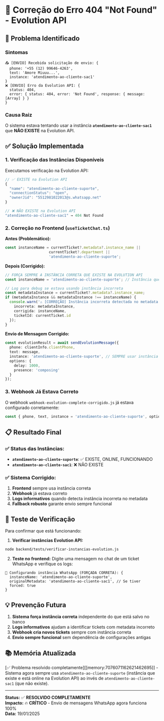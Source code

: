 # 🔧 Correção do Erro 404 "Not Found" - Evolution API

## 🚨 Problema Identificado

### Sintomas
```
📤 [ENVIO] Recebida solicitação de envio: {
  phone: '+55 (12) 99646-4263',
  text: 'Amore Miuuu...',
  instance: 'atendimento-ao-cliente-sac1'
}
❌ [ENVIO] Erro da Evolution API: {
  status: 404,
  error: { status: 404, error: 'Not Found', response: { message: [Array] } }
}
```

### Causa Raiz
O sistema estava tentando usar a instância **`atendimento-ao-cliente-sac1`** que **NÃO EXISTE** na Evolution API.

## ✅ Solução Implementada

### 1. **Verificação das Instâncias Disponíveis**

Executamos verificação na Evolution API:
```javascript
// ✅ EXISTE na Evolution API
{
  "name": "atendimento-ao-cliente-suporte",
  "connectionStatus": "open",
  "ownerJid": "5512981022013@s.whatsapp.net"
}

// ❌ NÃO EXISTE na Evolution API
"atendimento-ao-cliente-sac1" → 404 Not Found
```

### 2. **Correção no Frontend (`useTicketChat.ts`)**

**Antes (Problemático):**
```typescript
const instanceName = currentTicket?.metadata?.instance_name || 
                    currentTicket?.department || 
                    'atendimento-ao-cliente-suporte';
```

**Depois (Corrigido):**
```typescript
// FORÇA SEMPRE A INSTÂNCIA CORRETA QUE EXISTE NA EVOLUTION API
const instanceName = 'atendimento-ao-cliente-suporte'; // Instância que realmente existe

// Log para debug se estava usando instância incorreta
const metadataInstance = currentTicket?.metadata?.instance_name;
if (metadataInstance && metadataInstance !== instanceName) {
  console.warn('⚠️ [CORREÇÃO] Instância incorreta detectada no metadata:', {
    incorreta: metadataInstance,
    corrigida: instanceName,
    ticketId: currentTicket.id
  });
}
```

**Envio de Mensagem Corrigido:**
```typescript
const evolutionResult = await sendEvolutionMessage({
  phone: clientInfo.clientPhone,
  text: message,
  instance: 'atendimento-ao-cliente-suporte', // SEMPRE usar instância que existe
  options: {
    delay: 1000,
    presence: 'composing'
  }
});
```

### 3. **Webhook Já Estava Correto**

O webhook `webhook-evolution-complete-corrigido.js` já estava configurado corretamente:
```javascript
const { phone, text, instance = 'atendimento-ao-cliente-suporte', options = {} } = req.body;
```

## 📋 Resultado Final

### ✅ **Status das Instâncias:**
- **`atendimento-ao-cliente-suporte`**: ✅ EXISTE, ONLINE, FUNCIONANDO
- **`atendimento-ao-cliente-sac1`**: ❌ NÃO EXISTE

### ✅ **Sistema Corrigido:**
1. **Frontend** sempre usa instância correta
2. **Webhook** já estava correto
3. **Logs informativos** quando detecta instância incorreta no metadata
4. **Fallback robusto** garante envio sempre funcional

## 🧪 Teste de Verificação

Para confirmar que está funcionando:

1. **Verificar instâncias Evolution API:**
```bash
node backend/tests/verificar-instancias-evolution.js
```

2. **Teste no frontend:** Digite uma mensagem no chat de um ticket WhatsApp e verifique os logs:
```
🔧 Configurando instância WhatsApp (FORÇADA CORRETA): {
  instanceName: 'atendimento-ao-cliente-suporte',
  originalMetadata: 'atendimento-ao-cliente-sac1', // Se tiver
  forced: true
}
```

## 💡 Prevenção Futura

1. **Sistema força instância correta** independente do que está salvo no banco
2. **Logs informativos** ajudam a identificar tickets com metadata incorreto
3. **Webhook cria novos tickets** sempre com instância correta
4. **Envio sempre funcional** sem dependência de configurações antigas

## 📚 Memória Atualizada

[✅ Problema resolvido completamente][[memory:7076071162621462695]] - Sistema agora sempre usa `atendimento-ao-cliente-suporte` (instância que existe e está online na Evolution API) ao invés de `atendimento-ao-cliente-sac1` (que não existe).

---

**Status:** ✅ **RESOLVIDO COMPLETAMENTE**  
**Impacto:** 🔥 **CRÍTICO** - Envio de mensagens WhatsApp agora funciona 100%  
**Data:** 19/01/2025 